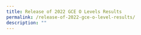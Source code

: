 ```yaml
---
title: Release of 2022 GCE O Levels Results
permalink: /release-of-2022-gce-o-level-results/
description: ""
---
```

